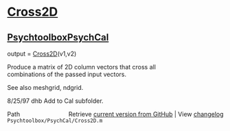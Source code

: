 # [Cross2D](Cross2D)
## [Psychtoolbox](Psychtoolbox)[PsychCal](PsychCal)

output = [Cross2D](Cross2D)(v1,v2)  
  
Produce a matrix of 2D column vectors that cross all  
combinations of the passed input vectors.  
  
See also meshgrid, ndgrid.  
  
8/25/97   dhb  Add to Cal subfolder.  




<div class="code_header" style="text-align:right;">
  <span style="float:left;">Path&nbsp;&nbsp;</span> <span class="counter">Retrieve <a href=
  "https://raw.github.com/Psychtoolbox-3/Psychtoolbox-3/beta/Psychtoolbox/PsychCal/Cross2D.m">current version from GitHub</a> | View <a href=
  "https://github.com/Psychtoolbox-3/Psychtoolbox-3/commits/beta/Psychtoolbox/PsychCal/Cross2D.m">changelog</a></span>
</div>
<div class="code">
  <code>Psychtoolbox/PsychCal/Cross2D.m</code>
</div>

